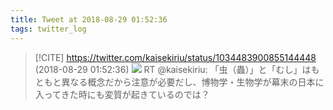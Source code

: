 ```yaml
---
title: Tweet at 2018-08-29 01:52:36
tags: twitter_log
---
```


> [!CITE] https://twitter.com/kaisekiriu/status/1034483900855144448 (2018-08-29 01:52:36)
> ![](https://twitter.com/kaisekiriu/status/1034483900855144448)
> RT @kaisekiriu: 「虫（蟲）」と「むし」はもともと異なる概念だから注意が必要だし、博物学・生物学が幕末の日本に入ってきた時にも変質が起きているのでは？
